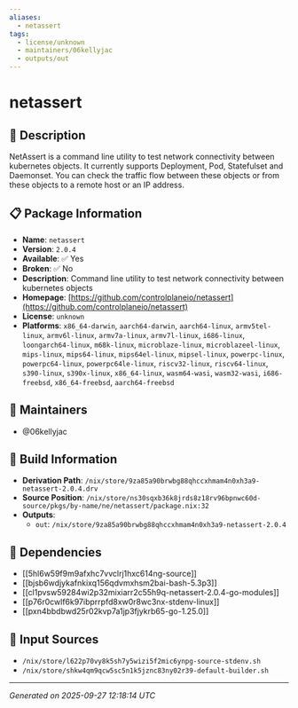 ```yaml
---
aliases:
  - netassert
tags:
  - license/unknown
  - maintainers/06kellyjac
  - outputs/out
---
```


# netassert

## 📝 Description

NetAssert is a command line utility to test network connectivity between kubernetes objects.
It currently supports Deployment, Pod, Statefulset and Daemonset.
You can check the traffic flow between these objects or from these objects to a remote host or an IP address.


## 📋 Package Information

- **Name**: `netassert`
- **Version**: `2.0.4`
- **Available**: ✅ Yes
- **Broken**: ✅ No
- **Description**: Command line utility to test network connectivity between kubernetes objects
- **Homepage**: [https://github.com/controlplaneio/netassert](https://github.com/controlplaneio/netassert)
- **License**: `unknown`
- **Platforms**: `x86_64-darwin`, `aarch64-darwin`, `aarch64-linux`, `armv5tel-linux`, `armv6l-linux`, `armv7a-linux`, `armv7l-linux`, `i686-linux`, `loongarch64-linux`, `m68k-linux`, `microblaze-linux`, `microblazeel-linux`, `mips-linux`, `mips64-linux`, `mips64el-linux`, `mipsel-linux`, `powerpc-linux`, `powerpc64-linux`, `powerpc64le-linux`, `riscv32-linux`, `riscv64-linux`, `s390-linux`, `s390x-linux`, `x86_64-linux`, `wasm64-wasi`, `wasm32-wasi`, `i686-freebsd`, `x86_64-freebsd`, `aarch64-freebsd`
## 👥 Maintainers

- @06kellyjac


## 🔧 Build Information

- **Derivation Path**: `/nix/store/9za85a90brwbg88qhccxhmam4n0xh3a9-netassert-2.0.4.drv`
- **Source Position**: `/nix/store/ns30sqxb36k8jrds8z18rv96bpnwc60d-source/pkgs/by-name/ne/netassert/package.nix:32`
- **Outputs**:
  - `out`:  `/nix/store/9za85a90brwbg88qhccxhmam4n0xh3a9-netassert-2.0.4`

## 🔗 Dependencies

- [[5hl6w59f9m9afxhc7vvclrj1hxc614ng-source]]
- [[bjsb6wdjykafnkixq156qdvmxhsm2bai-bash-5.3p3]]
- [[cl1pvsw59284wi2p32mixiarr2c55h9q-netassert-2.0.4-go-modules]]
- [[p76r0cwlf6k97ibprrpfd8xw0r8wc3nx-stdenv-linux]]
- [[pxn4bbdbwd25r02kvp7a1jp3fjykrb65-go-1.25.0]]

## 📁 Input Sources

- `/nix/store/l622p70vy8k5sh7y5wizi5f2mic6ynpg-source-stdenv.sh`
- `/nix/store/shkw4qm9qcw5sc5n1k5jznc83ny02r39-default-builder.sh`

---
*Generated on 2025-09-27 12:18:14 UTC*
